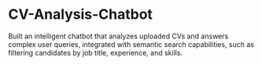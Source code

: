 # CV-Analysis-Chatbot
Built an intelligent chatbot that analyzes uploaded CVs and answers complex user queries,  integrated with semantic search capabilities, such as filtering candidates by job title, experience, and skills.
